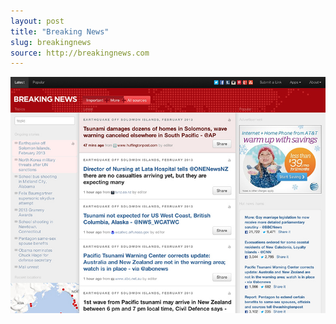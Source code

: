 ```yaml
---
layout: post
title: "Breaking News"
slug: breakingnews
source: http://breakingnews.com
---
```


<img src="/assets/img/screenshots/breakingnews.jpg">
